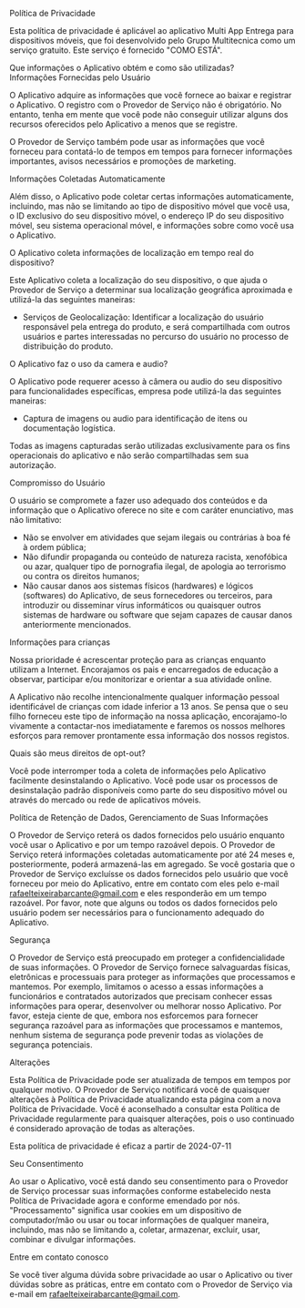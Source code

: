 Política de Privacidade

Esta política de privacidade é aplicável ao aplicativo Multi App Entrega para dispositivos móveis, que foi desenvolvido pelo Grupo Multitecnica como um serviço gratuito. Este serviço é fornecido "COMO ESTÁ".

Que informações o Aplicativo obtém e como são utilizadas?  
Informações Fornecidas pelo Usuário

O Aplicativo adquire as informações que você fornece ao baixar e registrar o Aplicativo. O registro com o Provedor de Serviço não é obrigatório. No entanto, tenha em mente que você pode não conseguir utilizar alguns dos recursos oferecidos pelo Aplicativo a menos que se registre.

O Provedor de Serviço também pode usar as informações que você forneceu para contatá-lo de tempos em tempos para fornecer informações importantes, avisos necessários e promoções de marketing.

Informações Coletadas Automaticamente

Além disso, o Aplicativo pode coletar certas informações automaticamente, incluindo, mas não se limitando ao tipo de dispositivo móvel que você usa, o ID exclusivo do seu dispositivo móvel, o endereço IP do seu dispositivo móvel, seu sistema operacional móvel, e informações sobre como você usa o Aplicativo.

O Aplicativo coleta informações de localização em tempo real do dispositivo?

Este Aplicativo coleta a localização do seu dispositivo, o que ajuda o Provedor de Serviço a determinar sua localização geográfica aproximada e utilizá-la das seguintes maneiras:

*   Serviços de Geolocalização: Identificar a localização do usuário responsável pela entrega do produto, e será compartilhada com outros usuários e partes interessadas no percurso do usuário no processo de distribuição do produto.

O Aplicativo faz o uso da camera e audio?

O Aplicativo pode requerer acesso à câmera ou audio do seu dispositivo para funcionalidades específicas, empresa pode utilizá-la das seguintes maneiras:

*   Captura de imagens ou audio para identificação de itens ou documentação logística.
  
Todas as imagens capturadas serão utilizadas exclusivamente para os fins operacionais do aplicativo e não serão compartilhadas sem sua autorização.

Compromisso do Usuário

 O usuário se compromete a fazer uso adequado dos conteúdos e da informação que o Aplicativo oferece no site e com caráter enunciativo, mas não limitativo: 
* Não se envolver em atividades que sejam ilegais ou contrárias à boa fé à ordem pública; 
* Não difundir propaganda ou conteúdo de natureza racista, xenofóbica ou azar, qualquer tipo de pornografia ilegal, de apologia ao terrorismo ou contra os direitos humanos; 
* Não causar danos aos sistemas físicos (hardwares) e lógicos (softwares) do Aplicativo, de seus fornecedores ou terceiros, para introduzir ou disseminar vírus informáticos ou quaisquer outros sistemas de hardware ou software que sejam capazes de causar danos anteriormente mencionados.

Informações para crianças

Nossa prioridade é acrescentar proteção para as crianças enquanto utilizam a Internet. Encorajamos os pais e encarregados de educação a observar, participar e/ou monitorizar e orientar a sua atividade online.

A Aplicativo não recolhe intencionalmente qualquer informação pessoal identificável de crianças com idade inferior a 13 anos. Se pensa que o seu filho forneceu este tipo de informação na nossa aplicação, encorajamo-lo vivamente a contactar-nos imediatamente e faremos os nossos melhores esforços para remover prontamente essa informação dos nossos registos.

Quais são meus direitos de opt-out?

Você pode interromper toda a coleta de informações pelo Aplicativo facilmente desinstalando o Aplicativo. Você pode usar os processos de desinstalação padrão disponíveis como parte do seu dispositivo móvel ou através do mercado ou rede de aplicativos móveis.

Política de Retenção de Dados, Gerenciamento de Suas Informações

O Provedor de Serviço reterá os dados fornecidos pelo usuário enquanto você usar o Aplicativo e por um tempo razoável depois. O Provedor de Serviço reterá informações coletadas automaticamente por até 24 meses e, posteriormente, poderá armazená-las em agregado. Se você gostaria que o Provedor de Serviço excluísse os dados fornecidos pelo usuário que você forneceu por meio do Aplicativo, entre em contato com eles pelo e-mail rafaelteixeirabarcante@gmail.com e eles responderão em um tempo razoável. Por favor, note que alguns ou todos os dados fornecidos pelo usuário podem ser necessários para o funcionamento adequado do Aplicativo.

Segurança

O Provedor de Serviço está preocupado em proteger a confidencialidade de suas informações. O Provedor de Serviço fornece salvaguardas físicas, eletrônicas e processuais para proteger as informações que processamos e mantemos. Por exemplo, limitamos o acesso a essas informações a funcionários e contratados autorizados que precisam conhecer essas informações para operar, desenvolver ou melhorar nosso Aplicativo. Por favor, esteja ciente de que, embora nos esforcemos para fornecer segurança razoável para as informações que processamos e mantemos, nenhum sistema de segurança pode prevenir todas as violações de segurança potenciais.

Alterações

Esta Política de Privacidade pode ser atualizada de tempos em tempos por qualquer motivo. O Provedor de Serviço notificará você de quaisquer alterações à Política de Privacidade atualizando esta página com a nova Política de Privacidade. Você é aconselhado a consultar esta Política de Privacidade regularmente para quaisquer alterações, pois o uso continuado é considerado aprovação de todas as alterações.

Esta política de privacidade é eficaz a partir de 2024-07-11

Seu Consentimento

Ao usar o Aplicativo, você está dando seu consentimento para o Provedor de Serviço processar suas informações conforme estabelecido nesta Política de Privacidade agora e conforme emendado por nós. "Processamento" significa usar cookies em um dispositivo de computador/mão ou usar ou tocar informações de qualquer maneira, incluindo, mas não se limitando a, coletar, armazenar, excluir, usar, combinar e divulgar informações.

Entre em contato conosco

Se você tiver alguma dúvida sobre privacidade ao usar o Aplicativo ou tiver dúvidas sobre as práticas, entre em contato com o Provedor de Serviço via e-mail em rafaelteixeirabarcante@gmail.com.

